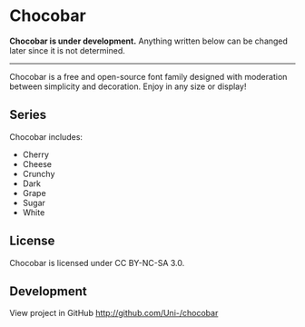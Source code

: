 Chocobar
=========

__Chocobar is under development.__ Anything written below can be changed later since it is not determined.

----

Chocobar is a free and open-source font family designed with moderation between simplicity and decoration. Enjoy in any size or display!

Series
------

Chocobar includes:

* Cherry
* Cheese
* Crunchy
* Dark
* Grape
* Sugar
* White

License
-------

Chocobar is licensed under CC BY-NC-SA 3.0.

Development
-----------

View project in GitHub <http://github.com/Uni-/chocobar>
